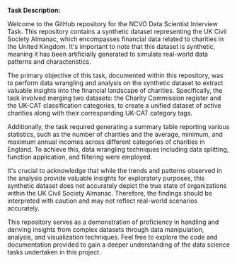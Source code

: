 **Task Description:**

Welcome to the GitHub repository for the NCVO Data Scientist Interview Task. This repository contains a synthetic dataset representing the UK Civil Society Almanac, which encompasses financial data related to charities in the United Kingdom. It's important to note that this dataset is synthetic, meaning it has been artificially generated to simulate real-world data patterns and characteristics.

The primary objective of this task, documented within this repository, was to perform data wrangling and analysis on the synthetic dataset to extract valuable insights into the financial landscape of charities. Specifically, the task involved merging two datasets: the Charity Commission register and the UK-CAT classification categories, to create a unified dataset of active charities along with their corresponding UK-CAT category tags.

Additionally, the task required generating a summary table reporting various statistics, such as the number of charities and the average, minimum, and maximum annual incomes across different categories of charities in England. To achieve this, data wrangling techniques including data splitting, function application, and filtering were employed.

It's crucial to acknowledge that while the trends and patterns observed in the analysis provide valuable insights for exploratory purposes, this synthetic dataset does not accurately depict the true state of organizations within the UK Civil Society Almanac. Therefore, the findings should be interpreted with caution and may not reflect real-world scenarios accurately.

This repository serves as a demonstration of proficiency in handling and deriving insights from complex datasets through data manipulation, analysis, and visualization techniques. Feel free to explore the code and documentation provided to gain a deeper understanding of the data science tasks undertaken in this project.
